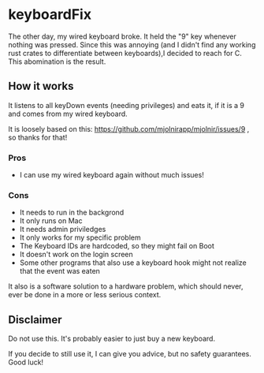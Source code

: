 # keyboardFix

The other day, my wired keyboard broke. It held the "9" key whenever nothing was pressed.
Since this was annoying (and I didn't find any working rust crates to differentiate between keyboards),I decided to reach for C.
This abomination is the result. 

## How it works
It listens to all keyDown events (needing privileges) and eats it, if it is a 9 and comes from my wired keyboard. 

It is loosely based on this: https://github.com/mjolnirapp/mjolnir/issues/9 , so thanks for that!

### Pros
- I can use my wired keyboard again without much issues!
  
### Cons
- It needs to run in the backgrond
- It only runs on Mac
- It needs admin priviledges
- It only works for my specific problem
- The Keyboard IDs are hardcoded, so they might fail on Boot
- It doesn't work on the login screen
- Some other programs that also use a keyboard hook might not realize that the event was eaten

It also is a software solution to a hardware problem, which should never, ever be done in a more or less serious context. 

## Disclaimer
Do not use this. It's probably easier to just buy a new keyboard. 

If you decide to still use it, I can give you advice, but no safety guarantees. Good luck!
